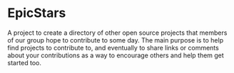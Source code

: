 # EpicStars
A project to create a directory of other open source projects that members of our group hope to contribute to some day. The main purpose is to help find projects to contribute to, and eventually to share links or comments about your contributions as a way to encourage others and help them get started too.
